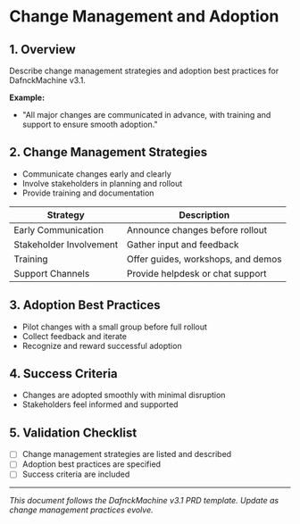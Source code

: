 # Change Management and Adoption

## 1. Overview
Describe change management strategies and adoption best practices for DafnckMachine v3.1.

**Example:**
- "All major changes are communicated in advance, with training and support to ensure smooth adoption."

## 2. Change Management Strategies
- Communicate changes early and clearly
- Involve stakeholders in planning and rollout
- Provide training and documentation

| Strategy         | Description                        |
|------------------|------------------------------------|
| Early Communication | Announce changes before rollout  |
| Stakeholder Involvement | Gather input and feedback    |
| Training         | Offer guides, workshops, and demos |
| Support Channels | Provide helpdesk or chat support   |

## 3. Adoption Best Practices
- Pilot changes with a small group before full rollout
- Collect feedback and iterate
- Recognize and reward successful adoption

## 4. Success Criteria
- Changes are adopted smoothly with minimal disruption
- Stakeholders feel informed and supported

## 5. Validation Checklist
- [ ] Change management strategies are listed and described
- [ ] Adoption best practices are specified
- [ ] Success criteria are included

---
*This document follows the DafnckMachine v3.1 PRD template. Update as change management practices evolve.* 